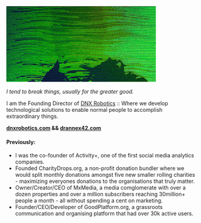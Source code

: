 <img src="https://github.com/drannex42/drannex42/blob/master/tumblr_5402a664c428e8a398ab73c5dbae395e_61f6b6ae_2048.gif?raw=true">

*I tend to break things, usually for the greater good.*

I am the Founding Director of [DNX Robotics](https://dnxrobotics.com) :: Where we develop technological solutions to enable normal people to accomplish extraordinary things.

**[dnxrobotics.com](https://dnxrobotics.com) && [drannex42.com](https://drannex42.com)**

####  Previously:
- I was the co-founder of Activity+, one of the first social media analytics companies.
- Founded CharityDrops.org, a non-profit donation bundler where we would split monthly donations amongst five new smaller rolling charities - maximizing everyones donations to the organisations that truly matter. 
- Owner/Creator/CEO of MxMedia, a media comglomerate with over a dozen properties and over a million subscribers reaching 30million+ people a month - all without spending a cent on marketing.
- Founder/CEO/Developer of GoodPlatform.org, a grassroots communication and organising platform that had over 30k active users. 
